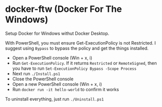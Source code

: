 # docker-ftw (Docker For The Windows)

Setup Docker for Windows withut Docker Desktop.

With PowerShell, you must ensure Get-ExecutionPolicy is not Restricted. 
I suggest using `Bypass` to bypass the policy and get the things installed.

- Open a PowerShell console (Win + x, i)
- Run `Get-ExecutionPolicy`. If it returns `Restricted` or `RemoteSigned`, then you have to run `Set-ExecutionPolicy Bypass -Scope Process`
- Next run `./Install.ps1`
- Close the PowerShell console
- Open a new PowerShell console (Win + x, i)
- Run `docker run -it hello-world` to confirm it works

To uninstall everything, just run `./Uninstall.ps1`
